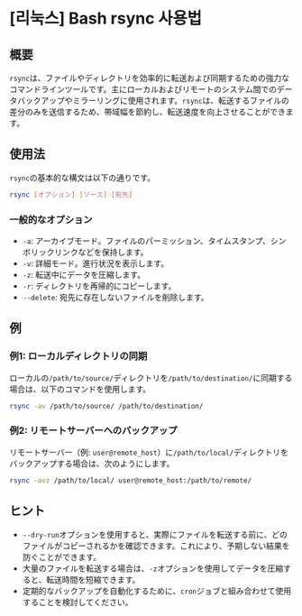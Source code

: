 # [리눅스] Bash rsync 사용법

## 概要
`rsync`は、ファイルやディレクトリを効率的に転送および同期するための強力なコマンドラインツールです。主にローカルおよびリモートのシステム間でのデータバックアップやミラーリングに使用されます。`rsync`は、転送するファイルの差分のみを送信するため、帯域幅を節約し、転送速度を向上させることができます。

## 使用法
`rsync`の基本的な構文は以下の通りです。

```bash
rsync [オプション] [ソース] [宛先]
```

### 一般的なオプション
- `-a`: アーカイブモード。ファイルのパーミッション、タイムスタンプ、シンボリックリンクなどを保持します。
- `-v`: 詳細モード。進行状況を表示します。
- `-z`: 転送中にデータを圧縮します。
- `-r`: ディレクトリを再帰的にコピーします。
- `--delete`: 宛先に存在しないファイルを削除します。

## 例
### 例1: ローカルディレクトリの同期
ローカルの`/path/to/source/`ディレクトリを`/path/to/destination/`に同期する場合は、以下のコマンドを使用します。

```bash
rsync -av /path/to/source/ /path/to/destination/
```

### 例2: リモートサーバーへのバックアップ
リモートサーバー（例: `user@remote_host`）に`/path/to/local/`ディレクトリをバックアップする場合は、次のようにします。

```bash
rsync -avz /path/to/local/ user@remote_host:/path/to/remote/
```

## ヒント
- `--dry-run`オプションを使用すると、実際にファイルを転送する前に、どのファイルがコピーされるかを確認できます。これにより、予期しない結果を防ぐことができます。
- 大量のファイルを転送する場合は、`-z`オプションを使用してデータを圧縮すると、転送時間を短縮できます。
- 定期的なバックアップを自動化するために、`cron`ジョブと組み合わせて使用することを検討してください。